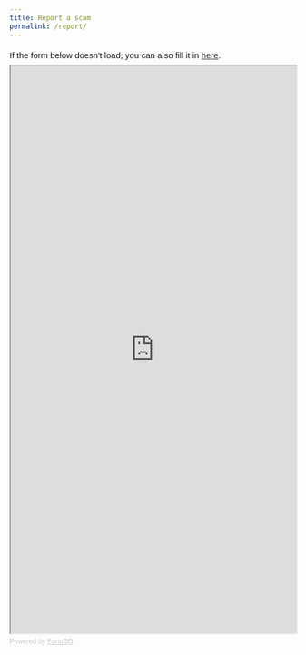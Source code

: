 ```yaml
---
title: Report a scam
permalink: /report/
---
```

<div style="font-family:Sans-Serif;font-size:15px;color:#000;opacity:0.9;padding-top:5px;padding-bottom:8px">If the form below doesn't load, you can also fill it in <a href="https://form.gov.sg/63982e109841390011a59121">here</a>.</div>

<!-- Change the width and height values to suit you best -->
<iframe id="iframe" src="https://form.gov.sg/63982e109841390011a59121" style="width:100%;height:1000px"></iframe>

<div style="font-family:Sans-Serif;font-size:12px;color:#999;opacity:0.5;padding-top:5px">Powered by <a href="https://form.gov.sg" style="color: #999">FormSG</a></div>